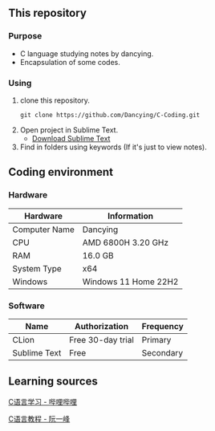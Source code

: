 ## This repository

### Purpose

- C language studying notes by dancying.
- Encapsulation of some codes.


### Using

1. clone this repository.
    ```shell
    git clone https://github.com/Dancying/C-Coding.git
    ```
2. Open project in Sublime Text.
    - [Download Sublime Text](https://www.sublimetext.com/)
3. Find in folders using keywords (If it's just to view notes).


## Coding environment

### Hardware

| Hardware      | Information          |
|---------------|----------------------|
| Computer Name | Dancying             |
| CPU           | AMD 6800H 3.20 GHz   |
| RAM           | 16.0 GB              |
| System Type   | x64                  |
| Windows       | Windows 11 Home 22H2 |


### Software

| Name         | Authorization     | Frequency |
|--------------|-------------------|-----------|
| CLion        | Free 30-day trial | Primary   |
| Sublime Text | Free              | Secondary |


## Learning sources

[C语言学习 - 哔哩哔哩](https://www.bilibili.com/video/BV1q54y1q79w/?p=1&vd_source=e93db8e283df4aca468f401c43d14444)

[C语言教程 - 阮一峰](https://wangdoc.com/clang/)



